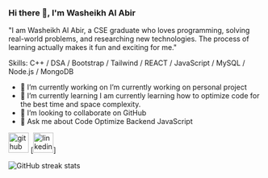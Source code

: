 

### Hi there 👋, I'm Washeikh Al Abir


"I am Washeikh Al Abir, a CSE graduate who loves programming, solving real-world problems, and researching new technologies. The process of learning actually makes it fun and exciting for me."

Skills: C++ / DSA / Bootstrap / Tailwind / REACT / JavaScript  / MySQL /  Node.js / MongoDB

- 🔭 I’m currently working on  I’m currently working on personal project 
- 🌱 I’m currently learning I am currently learning how to optimize code for the best time and space complexity. 
- 👯 I’m looking to collaborate on GitHub 
- 💬 Ask me about   Code Optimize Backend JavaScript  


[<img src='https://cdn.jsdelivr.net/npm/simple-icons@3.0.1/icons/github.svg' alt='github' height='40'>](https://github.com/Al-abir)  [<img src='https://cdn.jsdelivr.net/npm/simple-icons@3.0.1/icons/linkedin.svg' alt='linkedin' height='40'>]

![GitHub streak stats](https://streak-stats.demolab.com/?user=Al-abir)  

